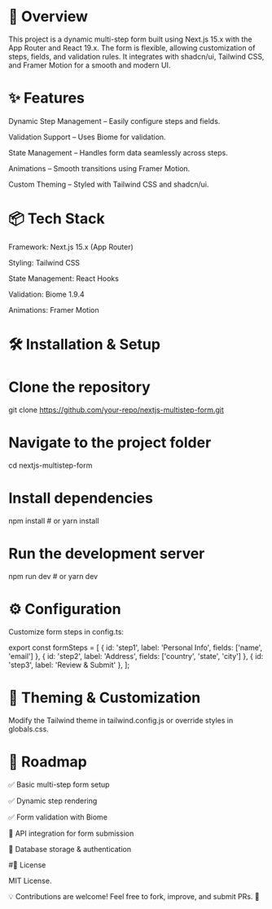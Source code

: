 # 🚀 Overview

This project is a dynamic multi-step form built using Next.js 15.x with the App Router and React 19.x. The form is flexible, allowing customization of steps, fields, and validation rules. It integrates with shadcn/ui, Tailwind CSS, and Framer Motion for a smooth and modern UI.

# ✨ Features

Dynamic Step Management – Easily configure steps and fields.

Validation Support – Uses Biome for validation.

State Management – Handles form data seamlessly across steps.

Animations – Smooth transitions using Framer Motion.

Custom Theming – Styled with Tailwind CSS and shadcn/ui.

# 📦 Tech Stack

Framework: Next.js 15.x (App Router)

Styling: Tailwind CSS

State Management: React Hooks

Validation: Biome 1.9.4

Animations: Framer Motion

# 🛠 Installation & Setup

# Clone the repository
git clone https://github.com/your-repo/nextjs-multistep-form.git

# Navigate to the project folder
cd nextjs-multistep-form

# Install dependencies
npm install  # or yarn install

# Run the development server
npm run dev  # or yarn dev

# ⚙️ Configuration

Customize form steps in config.ts:

export const formSteps = [
  { id: 'step1', label: 'Personal Info', fields: ['name', 'email'] },
  { id: 'step2', label: 'Address', fields: ['country', 'state', 'city'] },
  { id: 'step3', label: 'Review & Submit' },
];

# 🎨 Theming & Customization

Modify the Tailwind theme in tailwind.config.js or override styles in globals.css.


# 📌 Roadmap

✅ Basic multi-step form setup

✅ Dynamic step rendering

✅ Form validation with Biome

🚀 API integration for form submission

🚀 Database storage & authentication

#📄 License

MIT License.

💡 Contributions are welcome! Feel free to fork, improve, and submit PRs. 🚀
